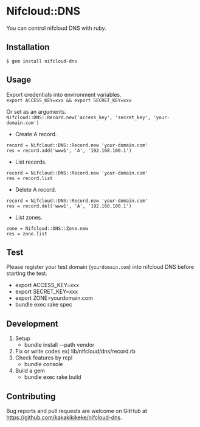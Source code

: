 # Nifcloud::DNS

You can control nifcloud DNS with ruby.

## Installation

```
$ gem install nifcloud-dns
```

## Usage
Export credentials into environment variables.  
`export ACCESS_KEY=xxx && export SECRET_KEY=xxx`

Or set as an arguments.  
`Nifcloud::DNS::Record.new('access_key', 'secret_key', 'your-domain.com')`

* Create A record.

```
record = Nifcloud::DNS::Record.new 'your-domain.com'
res = record.add('www1', 'A', '192.168.100.1')
```

* List records.

```
record = Nifcloud::DNS::Record.new 'your-domain.com'
res = record.list
```

* Delete A record.

```
record = Nifcloud::DNS::Record.new 'your-domain.com'
res = record.del('www1', 'A', '192.168.100.1')
```

* List zones.

```
zone = Nifcloud::DNS::Zone.new
res = zone.list
```

## Test

Please register your test domain (`yourdomain.com`) into nifcloud DNS before starting the test.

* export ACCESS_KEY=xxx
* export SECRET_KEY=xxx
* export ZONE=yourdomain.com
* bundle exec rake spec

## Development

1. Setup
    * bundle install --path vendor
2. Fix or write codes ex) lib/nifcloud/dns/record.rb
3. Check features by repl
    * bundle console
4. Build a gem
    * bundle exec rake build

## Contributing

Bug reports and pull requests are welcome on GitHub at https://github.com/kakakikikeke/nifcloud-dns.
